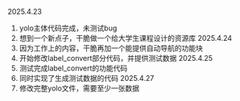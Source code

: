 2025.4.23
1. yolo主体代码完成，未测试bug
2. 想到一个新点子，干脆做一个给大学生课程设计的资源库
2025.4.24
1. 因为工作上的内容，干脆再加一个能提供自动导航的功能块
2. 开始修改label_convert部分代码，并提供测试数据
2025.4.25
1. 测试完成label_convert的功能代码
2. 同时实现了生成测试数据的代码
2025.4.27
1. 修改完整yolo文件，需要至少一张数据